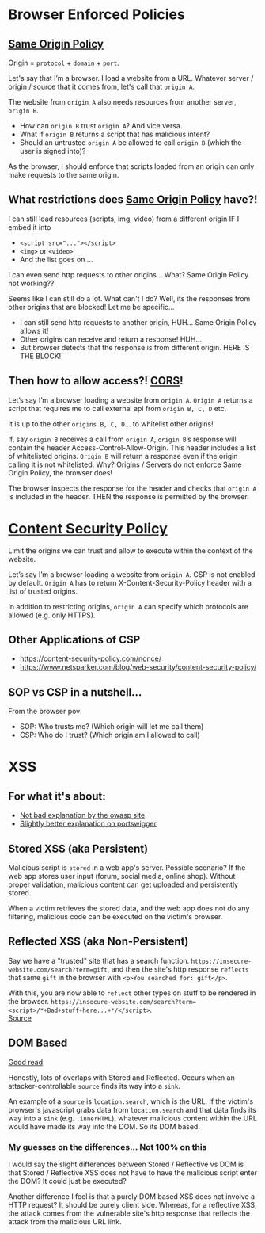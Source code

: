 # Browser Enforced Policies

## [Same Origin Policy](https://developer.mozilla.org/en-US/docs/Web/Security/Same-origin_policy)

Origin = `protocol` + `domain` + `port`.

Let's say that I’m a browser. I load a website from a URL. Whatever server / origin / source that it comes from, let's call that `origin A`.

The website from `origin A` also needs resources from another server, `origin B`.
- How can `origin B` trust `origin A`? And vice versa.
- What if `origin B` returns a script that has malicious intent?
- Should an untrusted `origin A` be allowed to call `origin B` (which the user is signed into)?

As the browser, I should enforce that scripts loaded from an origin can only make requests to the same origin.

## What restrictions does [Same Origin Policy](https://developer.mozilla.org/en-US/docs/Web/Security/Same-origin_policy#cross-origin_network_access) have?!

I can still load resources (scripts, img, video) from a different origin IF I embed it into
- `<script src="..."></script>`
- `<img>` or `<video>`
- And the list goes on …

I can even send http requests to other origins... What? Same Origin Policy not working??

Seems like I can still do a lot. What can't I do? Well, its the responses from other origins that are blocked! Let me be specific...
- I can still send http requests to another origin, HUH... Same Origin Policy allows it!
- Other origins can receive and return a response! HUH...
- But browser detects that the response is from different origin. HERE IS THE BLOCK!

## Then how to allow access?! [CORS](https://developer.mozilla.org/en-US/docs/Web/HTTP/CORS)!

Let’s say I’m a browser loading a website from `origin A`. `Origin A` returns a script that requires me to call external api from `origin B, C, D` etc.

It is up to the other `origins B, C, D`... to whitelist other origins!

If, say `origin B` receives a call from `origin A`, `origin B`’s response will contain the header Access-Control-Allow-Origin. This header includes a list of whitelisted origins. `Origin B` will return a response even if the origin calling it is not whitelisted. Why? Origins / Servers do not enforce Same Origin Policy, the browser does!

The browser inspects the response for the header and checks that `origin A` is included in the header. THEN the response is permitted by the browser.

# [Content Security Policy](https://developer.mozilla.org/en-US/docs/Web/HTTP/CSP)

Limit the origins we can trust and allow to execute within the context of the website.

Let’s say I’m a browser loading a website from `origin A`. CSP is not enabled by default. `Origin A` has to return X-Content-Security-Policy header with a list of trusted origins.

In addition to restricting origins, `origin A` can specify which protocols are allowed (e.g. only HTTPS).

## Other Applications of CSP
- https://content-security-policy.com/nonce/
- https://www.netsparker.com/blog/web-security/content-security-policy/


## SOP vs CSP in a nutshell...
From the browser pov:
- SOP: Who trusts me? (Which origin will let me call them)
- CSP: Who do I trust? (Which origin am I allowed to call)


# XSS

## For what it's about:
- [Not bad explanation by the owasp site](https://owasp.org/www-community/attacks/xss/).
- [Slightly better explanation on portswigger](https://portswigger.net/web-security/cross-site-scripting)

## Stored XSS (aka Persistent)
Malicious script is `stored` in a web app's server. Possible scenario? If the web app stores user input (forum, social media, online shop). Without proper validation, malicious content can get uploaded and persistently stored.

When a victim retrieves the stored data, and the web app does not do any filtering, malicious code can be executed on the victim's browser.

## Reflected XSS (aka Non-Persistent)
Say we have a "trusted" site that has a search function. `https://insecure-website.com/search?term=gift`, and then the site's http response `reflects` that same `gift` in the browser with `<p>You searched for: gift</p>`.

With this, you are now able to `reflect` other types on stuff to be rendered in the browser. `https://insecure-website.com/search?term=<script>/*+Bad+stuff+here...+*/</script>`. \
[Source](https://portswigger.net/web-security/cross-site-scripting/reflected)

## DOM Based
[Good read](https://portswigger.net/web-security/cross-site-scripting/dom-based)

Honestly, lots of overlaps with Stored and Reflected. Occurs when an attacker-controllable `source` finds its way into a `sink`.

An example of a `source` is `location.search`, which is the URL. If the victim's browser's javascript grabs data from `location.search` and that data finds its way into a `sink` (e.g. `.innerHTML`), whatever malicious content within the URL would have made its way into the DOM. So its DOM based.


### My guesses on the differences... Not 100% on this
I would say the slight differences between Stored / Reflective vs DOM is that Stored / Reflective XSS does not have to have the malicious script enter the DOM? It could just be executed?

Another difference I feel is that a purely DOM based XSS does not involve a HTTP request? It should be purely client side. Whereas, for a reflective XSS, the attack comes from the vulnerable site's http response that reflects the attack from the malicious URL link.
